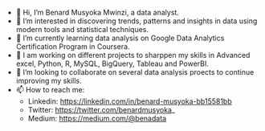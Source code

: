 - 👋 Hi, I’m Benard Musyoka Mwinzi, a data analyst.
- 👀 I’m interested in discovering trends, patterns and insights in data using modern tools and statistical techniques.
- 🌱 I’m currently learning data analysis on Google Data Analytics Certification Program in Coursera. 
- 🌱 I am working on different projects to sharppen my skills in Advanced excel, Python, R, MySQL, BigQuery, Tableau and PowerBI.
- 💞️ I’m looking to collaborate on several data analysis proects to continue improving my skills.
- 📫 How to reach me:
    - Linkedin: https://linkedin.com/in/benard-musyoka-bb15581bb
    - Twitter: https://twitter.com/benardmusyoka_
    - Medium: https://medium.com/@benadata

<!---
BenaData/BenaData is a ✨ special ✨ repository because its `README.md` (this file) appears on your GitHub profile.
You can click the Preview link to take a look at your changes.
--->

